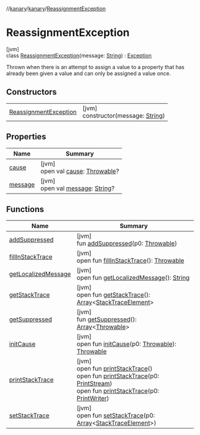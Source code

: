 //[kanary](../../../index.md)/[kanary](../index.md)/[ReassignmentException](index.md)

# ReassignmentException

[jvm]\
class [ReassignmentException](index.md)(message: [String](https://kotlinlang.org/api/latest/jvm/stdlib/kotlin/-string/index.html)) : [Exception](https://docs.oracle.com/javase/8/docs/api/java/lang/Exception.html)

Thrown when there is an attempt to assign a value to a property that has already been given a value and can only be assigned a value once.

## Constructors

| | |
|---|---|
| [ReassignmentException](-reassignment-exception.md) | [jvm]<br>constructor(message: [String](https://kotlinlang.org/api/latest/jvm/stdlib/kotlin/-string/index.html)) |

## Properties

| Name | Summary |
|---|---|
| [cause](../-type-flag-mismatch-exception/index.md#-654012527%2FProperties%2F-1216412040) | [jvm]<br>open val [cause](../-type-flag-mismatch-exception/index.md#-654012527%2FProperties%2F-1216412040): [Throwable](https://kotlinlang.org/api/latest/jvm/stdlib/kotlin/-throwable/index.html)? |
| [message](../-type-flag-mismatch-exception/index.md#1824300659%2FProperties%2F-1216412040) | [jvm]<br>open val [message](../-type-flag-mismatch-exception/index.md#1824300659%2FProperties%2F-1216412040): [String](https://kotlinlang.org/api/latest/jvm/stdlib/kotlin/-string/index.html)? |

## Functions

| Name | Summary |
|---|---|
| [addSuppressed](../-type-flag-mismatch-exception/index.md#282858770%2FFunctions%2F-1216412040) | [jvm]<br>fun [addSuppressed](../-type-flag-mismatch-exception/index.md#282858770%2FFunctions%2F-1216412040)(p0: [Throwable](https://kotlinlang.org/api/latest/jvm/stdlib/kotlin/-throwable/index.html)) |
| [fillInStackTrace](../-type-flag-mismatch-exception/index.md#-1102069925%2FFunctions%2F-1216412040) | [jvm]<br>open fun [fillInStackTrace](../-type-flag-mismatch-exception/index.md#-1102069925%2FFunctions%2F-1216412040)(): [Throwable](https://kotlinlang.org/api/latest/jvm/stdlib/kotlin/-throwable/index.html) |
| [getLocalizedMessage](../-type-flag-mismatch-exception/index.md#1043865560%2FFunctions%2F-1216412040) | [jvm]<br>open fun [getLocalizedMessage](../-type-flag-mismatch-exception/index.md#1043865560%2FFunctions%2F-1216412040)(): [String](https://kotlinlang.org/api/latest/jvm/stdlib/kotlin/-string/index.html) |
| [getStackTrace](../-type-flag-mismatch-exception/index.md#2050903719%2FFunctions%2F-1216412040) | [jvm]<br>open fun [getStackTrace](../-type-flag-mismatch-exception/index.md#2050903719%2FFunctions%2F-1216412040)(): [Array](https://kotlinlang.org/api/latest/jvm/stdlib/kotlin/-array/index.html)&lt;[StackTraceElement](https://docs.oracle.com/javase/8/docs/api/java/lang/StackTraceElement.html)&gt; |
| [getSuppressed](../-type-flag-mismatch-exception/index.md#672492560%2FFunctions%2F-1216412040) | [jvm]<br>fun [getSuppressed](../-type-flag-mismatch-exception/index.md#672492560%2FFunctions%2F-1216412040)(): [Array](https://kotlinlang.org/api/latest/jvm/stdlib/kotlin/-array/index.html)&lt;[Throwable](https://kotlinlang.org/api/latest/jvm/stdlib/kotlin/-throwable/index.html)&gt; |
| [initCause](../-type-flag-mismatch-exception/index.md#-418225042%2FFunctions%2F-1216412040) | [jvm]<br>open fun [initCause](../-type-flag-mismatch-exception/index.md#-418225042%2FFunctions%2F-1216412040)(p0: [Throwable](https://kotlinlang.org/api/latest/jvm/stdlib/kotlin/-throwable/index.html)): [Throwable](https://kotlinlang.org/api/latest/jvm/stdlib/kotlin/-throwable/index.html) |
| [printStackTrace](../-type-flag-mismatch-exception/index.md#-1769529168%2FFunctions%2F-1216412040) | [jvm]<br>open fun [printStackTrace](../-type-flag-mismatch-exception/index.md#-1769529168%2FFunctions%2F-1216412040)()<br>open fun [printStackTrace](../-type-flag-mismatch-exception/index.md#1841853697%2FFunctions%2F-1216412040)(p0: [PrintStream](https://docs.oracle.com/javase/8/docs/api/java/io/PrintStream.html))<br>open fun [printStackTrace](../-type-flag-mismatch-exception/index.md#1175535278%2FFunctions%2F-1216412040)(p0: [PrintWriter](https://docs.oracle.com/javase/8/docs/api/java/io/PrintWriter.html)) |
| [setStackTrace](../-type-flag-mismatch-exception/index.md#2135801318%2FFunctions%2F-1216412040) | [jvm]<br>open fun [setStackTrace](../-type-flag-mismatch-exception/index.md#2135801318%2FFunctions%2F-1216412040)(p0: [Array](https://kotlinlang.org/api/latest/jvm/stdlib/kotlin/-array/index.html)&lt;[StackTraceElement](https://docs.oracle.com/javase/8/docs/api/java/lang/StackTraceElement.html)&gt;) |
